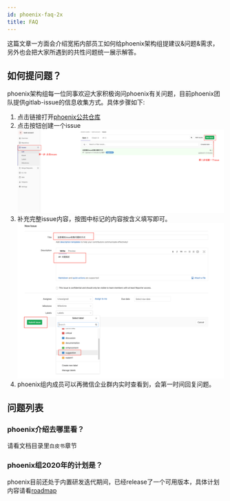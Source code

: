 ```yaml
---
id: phoenix-faq-2x
title: FAQ
---
```



这篇文章一方面会介绍宽拓内部员工如何给phoenix架构组提建议&问题&需求，另外也会把大家所遇到的共性问题统一展示解答。


## 如何提问题？

phoenix架构组每一位同事欢迎大家积极询问phoenix有关问题，目前phoenix团队提供gitlab-issue的信息收集方式。具体步骤如下:

1. 点击链接打开[phoenix公共仓库](https://gitlab.iquantex.com/phoenix-public/bank-account)
2. 点击按钮创建一个issue
![show](../../assets/phoenix2.x/phoenix/faq/001.png)
3. 补充完整issue内容，按图中标记的内容按含义填写即可。
![show](../../assets/phoenix2.x/phoenix/faq/002.png)
4. phoenix组内成员可以再微信企业群内实时查看到，会第一时间回复问题。



## 问题列表

### phoenix介绍去哪里看？
请看文档目录里`白皮书`章节


### phoenix组2020年的计划是？
phoenix目前还处于内置研发迭代期间，已经release了一个可用版本，具体计划内容请看[roadmap](Roadmap.md)



